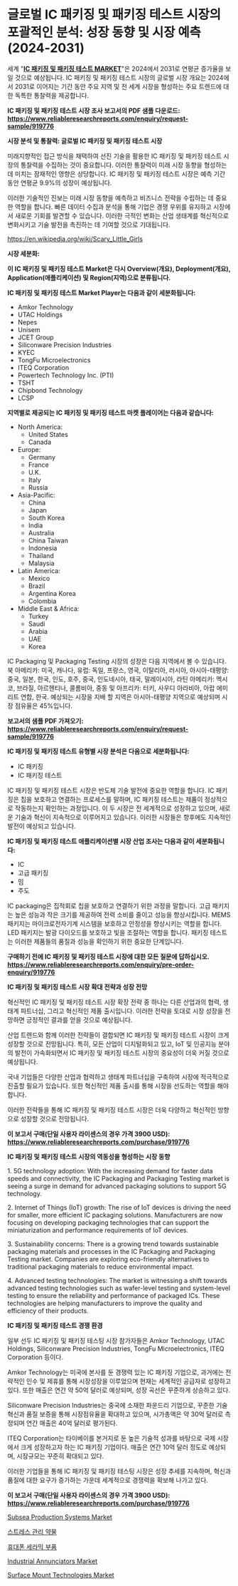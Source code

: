 <p><h1>글로벌 IC 패키징 및 패키징 테스트 시장의 포괄적인 분석: 성장 동향 및 시장 예측 (2024-2031)</h1></p><p>세계 "<strong><a href="https://www.reliableresearchreports.com/ic-packaging-and-packaging-testing-r919776">IC 패키징 및 패키징 테스트 MARKET</a></strong>"은 2024에서 2031로 연평균 증가율을 보일 것으로 예상됩니다. IC 패키징 및 패키징 테스트 시장의 글로벌 시장 개요는 2024에서 2031로 이어지는 기간 동안 주요 지역 및 전 세계 시장을 형성하는 주요 트렌드에 대한 독특한 통찰력을 제공합니다.</p>
<p><strong>IC 패키징 및 패키징 테스트 시장 조사 보고서의 PDF 샘플 다운로드: <a href="https://www.reliableresearchreports.com/enquiry/request-sample/919776">https://www.reliableresearchreports.com/enquiry/request-sample/919776</a></strong></p>
<p><strong>시장 분석 및 통찰력: 글로벌 IC 패키징 및 패키징 테스트 시장</strong></p>
<p><p>미래지향적인 접근 방식을 채택하여 선진 기술을 활용한 IC 패키징 및 패키징 테스트 시장의 통찰력을 수집하는 것이 중요합니다. 이러한 통찰력이 미래 시장 동향을 형성하는 데 미치는 잠재적인 영향은 상당합니다. IC 패키징 및 패키징 테스트 시장은 예측 기간 동안 연평균 9.9%의 성장이 예상됩니다.</p><p>이러한 기술적인 진보는 미래 시장 동향을 예측하고 비즈니스 전략을 수립하는 데 중요한 역할을 합니다. 빠른 데이터 수집과 분석을 통해 기업은 경쟁 우위를 유지하고 시장에서 새로운 기회를 발견할 수 있습니다. 이러한 극적인 변화는 산업 생태계를 혁신적으로 변화시키고 기술 발전을 촉진하는 데 기여할 것으로 기대됩니다.</p></p>
<p><a href="%7CAUTHORITHY_DOMAIN_URL%7C">https://en.wikipedia.org/wiki/Scary_Little_Girls</a></p>
<p><strong>시장 세분화:</strong></p>
<p><strong>이 IC 패키징 및 패키징 테스트 Market은 다시 Overview(개요), Deployment(개요), Application(애플리케이션) 및 Region(지역)으로 분류됩니다.</strong></p>
<p><strong>IC 패키징 및 패키징 테스트 Market Player는 다음과 같이 세분화됩니다:</strong></p>
<p><ul><li>Amkor Technology</li><li>UTAC Holdings</li><li>Nepes</li><li>Unisem</li><li>JCET Group</li><li>Siliconware Precision Industries</li><li>KYEC</li><li>TongFu Microelectronics</li><li>ITEQ Corporation</li><li>Powertech Technology Inc. (PTI)</li><li>TSHT</li><li>Chipbond Technology</li><li>LCSP</li></ul></p>
<p><strong>지역별로 제공되는 IC 패키징 및 패키징 테스트 마켓 플레이어는 다음과 같습니다:</strong></p>
<p><ul>
    <li>
        North America:
        <ul>
            <li>United States</li>
            <li>Canada</li>
        </ul>
    </li>
    <li>
        Europe:
        <ul>
            <li>Germany</li>
            <li>France</li>
            <li>U.K.</li>
            <li>Italy</li>
            <li>Russia</li>
        </ul>
    </li>
    <li>
        Asia-Pacific:
        <ul>
            <li>China</li>
            <li>Japan</li>
            <li>South Korea</li>
            <li>India</li>
            <li>Australia</li>
            <li>China Taiwan</li>
            <li>Indonesia</li>
            <li>Thailand</li>
            <li>Malaysia</li>
        </ul>
    </li>
    <li>
        Latin America:
        <ul>
            <li>Mexico</li>
            <li>Brazil</li>
            <li>Argentina Korea</li>
            <li>Colombia</li>
        </ul>
    </li>
    <li>
        Middle East & Africa:
        <ul>
            <li>Turkey</li>
            <li>Saudi</li>
            <li>Arabia</li>
            <li>UAE</li>
            <li>Korea</li>
        </ul>
    </li>
    </ul></p>
<p><p>IC Packaging 및 Packaging Testing 시장의 성장은 다음 지역에서 볼 수 있습니다. 북 아메리카: 미국, 캐나다, 유럽: 독일, 프랑스, 영국, 이탈리아, 러시아, 아시아-태평양: 중국, 일본, 한국, 인도, 호주, 중국, 인도네시아, 태국, 말레이시아, 라틴 아메리카: 멕시코, 브라질, 아르헨티나, 콜롬비아, 중동 및 아프리카: 터키, 사우디 아라비아, 아랍 에미리트 연합, 한국. 예상되는 시장을 지배 할 지역은 아시아-태평양 지역으로 예상되며 시장 점유율은 45%입니다.</p></p>
<p><strong>보고서의 샘플 PDF 가져오기: <a href="https://www.reliableresearchreports.com/enquiry/request-sample/919776">https://www.reliableresearchreports.com/enquiry/request-sample/919776</a></strong></p>
<p><strong>IC 패키징 및 패키징 테스트 유형별 시장 분석은 다음으로 세분화됩니다:</strong></p>
<p><ul><li>IC 패키징</li><li>IC 패키징 테스트</li></ul></p>
<p><p>IC 패키징 및 패키징 테스트 시장은 반도체 기술 발전에 중요한 역할을 합니다. IC 패키징은 칩을 보호하고 연결하는 프로세스를 말하며, IC 패키징 테스트는 제품이 정상적으로 작동하는지 확인하는 과정입니다. 이 두 시장은 전 세계적으로 성장하고 있으며, 새로운 기술과 혁신이 지속적으로 이루어지고 있습니다. 이러한 시장들은 향후에도 지속적인 발전이 예상되고 있습니다.</p></p>
<p><strong>IC 패키징 및 패키징 테스트 애플리케이션별 시장 산업 조사는 다음과 같이 세분화됩니다:</strong></p>
<p><ul><li>IC</li><li>고급 패키징</li><li>밈</li><li>주도</li></ul></p>
<p><p>IC packaging은 집적회로 칩을 보호하고 연결하기 위한 과정을 말합니다. 고급 패키지는 높은 성능과 작은 크기를 제공하여 전력 소비를 줄이고 성능을 향상시킵니다. MEMS 패키지는 마이크로전자기계 시스템을 보호하고 안정성을 향상시키는 역할을 합니다. LED 패키지는 발광 다이오드를 보호하고 빛을 조절하는 역할을 합니다. 패키징 테스트는 이러한 제품들의 품질과 성능을 확인하기 위한 중요한 단계입니다.</p></p>
<p><strong>구매하기 전에 IC 패키징 및 패키징 테스트 시장에 대한 모든 질문에 답하십시오. <a href="https://www.reliableresearchreports.com/enquiry/pre-order-enquiry/919776">https://www.reliableresearchreports.com/enquiry/pre-order-enquiry/919776</a></strong></p>
<p><strong>IC 패키징 및 패키징 테스트 시장 확대 전략과 성장 전망</strong></p>
<p><p>혁신적인 IC 패키징 및 패키징 테스트 시장 확장 전략 중 하나는 다른 산업과의 협력, 생태계 파트너십, 그리고 혁신적인 제품 출시입니다. 이러한 전략을 토대로 시장 성장을 전망하면 긍정적인 결과를 얻을 것으로 예상됩니다.</p><p>산업 트렌드와 함께 이러한 전략들이 결합되면 IC 패키징 및 패키징 테스트 시장이 크게 성장할 것으로 전망됩니다. 특히, 모든 산업이 디지털화되고 있고, IoT 및 인공지능 분야의 발전이 가속화되면서 IC 패키징 및 패키징 테스트 시장의 중요성이 더욱 커질 것으로 예상됩니다.</p><p>국내 기업들은 다양한 산업과 협력하고 생태계 파트너십을 구축하여 시장에 적극적으로 진출할 필요가 있습니다. 또한 혁신적인 제품 출시를 통해 시장을 선도하는 역할을 해야 합니다.</p><p>이러한 전략들을 통해 IC 패키징 및 패키징 테스트 시장은 더욱 다양하고 혁신적인 방향으로 성장할 것으로 전망됩니다.</p></p>
<p><strong>이 보고서 구매(단일 사용자 라이센스의 경우 가격 3900 USD): <a href="https://www.reliableresearchreports.com/purchase/919776">https://www.reliableresearchreports.com/purchase/919776</a></strong></p>
<p><strong>IC 패키징 및 패키징 테스트 시장의 역동성을 형성하는 시장 동향</strong></p>
<p><p>1. 5G technology adoption: With the increasing demand for faster data speeds and connectivity, the IC Packaging and Packaging Testing market is seeing a surge in demand for advanced packaging solutions to support 5G technology.</p><p>2. Internet of Things (IoT) growth: The rise of IoT devices is driving the need for smaller, more efficient IC packaging solutions. Manufacturers are now focusing on developing packaging technologies that can support the miniaturization and performance requirements of IoT devices.</p><p>3. Sustainability concerns: There is a growing trend towards sustainable packaging materials and processes in the IC Packaging and Packaging Testing market. Companies are exploring eco-friendly alternatives to traditional packaging materials to reduce environmental impact.</p><p>4. Advanced testing technologies: The market is witnessing a shift towards advanced testing technologies such as wafer-level testing and system-level testing to ensure the reliability and performance of packaged ICs. These technologies are helping manufacturers to improve the quality and efficiency of their products.</p></p>
<p><strong>IC 패키징 및 패키징 테스트 경쟁 환경</strong></p>
<p><p>일부 선두 IC 패키징 및 패키징 테스팅 시장 참가자들은 Amkor Technology, UTAC Holdings, Siliconware Precision Industries, TongFu Microelectronics, ITEQ Corporation 등이다. </p><p>Amkor Technology는 미국에 본사를 둔 경쟁력 있는 IC 패키징 기업으로, 과거에는 전략적인 인수 및 제휴를 통해 시장성장을 이루었으며 현재는 세계적인 공급자로 성장하고 있다. 또한 매출은 연간 약 50억 달러로 예상되며, 성장 곡선은 꾸준하게 상승하고 있다.</p><p>Siliconware Precision Industries는 중국에 소재한 파운드리 기업으로, 꾸준한 기술 혁신과 품질 보증을 통해 시장점유율을 확대하고 있으며, 시가총액은 약 30억 달러로 측정되며 연간 매출은 40억 달러로 평가된다.</p><p>ITEQ Corporation는 타이베이를 본거지로 둔 높은 기술적 성과를 바탕으로 국제 시장에서 크게 성장하고자 하는 IC 패키징 기업이다. 매출은 연간 10억 달러 정도로 예상되며, 시장규모는 꾸준히 확대되고 있다. </p><p>이러한 기업들을 통해 IC 패키징 및 패키징 테스팅 시장은 성장 추세를 지속하며, 혁신과 품질에 대한 요구가 증가하는 가운데 세계적으로 경쟁력을 확보해 나가고 있다.</p></p>
<p><strong>이 보고서 구매(단일 사용자 라이센스의 경우 가격 3900 USD): <a href="https://www.reliableresearchreports.com/purchase/919776">https://www.reliableresearchreports.com/purchase/919776</a></strong></p>
<p><p><a href="https://github.com/joannesouthgate/Market-Research-Report-List-4/blob/main/subsea-production-systems-market.md">Subsea Production Systems Market</a></p><p><a href="https://github.com/LuckeyCorbin/Market-Research-Report-List-2/blob/main/715591681730.md">스트레스 관리 약물</a></p><p><a href="https://github.com/shampaakter36/Market-Research-Report-List-2/blob/main/809146881729.md">휴대폰 세라믹 부품</a></p><p><a href="https://medium.com/@sally.slat78543/industrial-annunciators-market-outlook-and-forecast-from-2024-to-2031-8561efc1802e">Industrial Annunciators Market</a></p><p><a href="https://github.com/wwwkeltoum/Market-Research-Report-List-4/blob/main/surface-mount-technologies-market.md">Surface Mount Technologies Market</a></p></p>